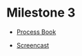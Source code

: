 # Milestone 3

* [Process Book](https://github.com/com-480-data-visualization/project-2023-campiroboys/blob/master/docs/ProcessBook.pdf)

* [Screencast](https://youtu.be/Kq3AcwrT3PE)
